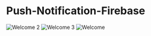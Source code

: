 # Push-Notification-Firebase

![Welcome 2](https://user-images.githubusercontent.com/55083861/179352202-b90ad978-6a8c-48a8-8e75-1b5cdb08c6ae.png)
![Welcome 3](https://user-images.githubusercontent.com/55083861/179352204-d573bfe6-40f8-4cfa-a943-4cee9525fd19.png)
![Welcome](https://user-images.githubusercontent.com/55083861/179352205-15a9d328-1518-4906-956e-a967b8a88b2b.png)
